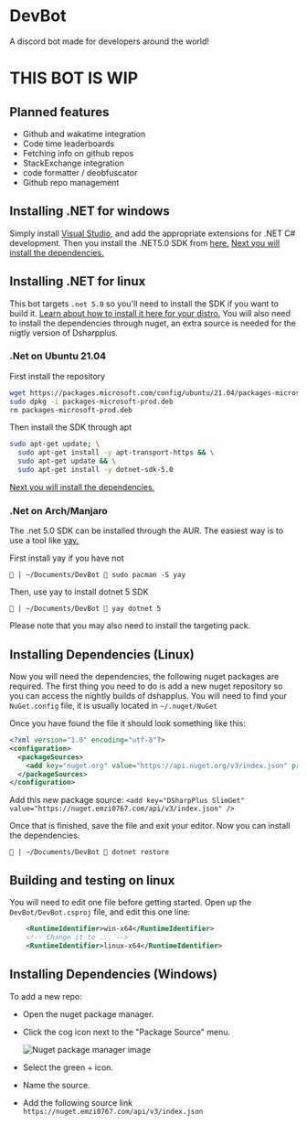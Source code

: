 # DevBot
A discord bot made for developers around the world!


# THIS BOT IS WIP 
## Planned features
- Github and wakatime integration
- Code time leaderboards
- Fetching info on github repos
- StackExchange integration
- code formatter / deobfuscator
- Github repo management

## Installing .NET for windows
Simply install [Visual Studio](https://visualstudio.microsoft.com), and add the appropriate extensions for .NET C# development. Then you install the .NET5.0 SDK from [here.](https://dotnet.microsoft.com/en-us/download/dotnet/thank-you/sdk-6.0.101-windows-x64-installer)
[Next you will install the dependencies.](https://github.com/IsraelAristide/DevBot/blob/master/README.md#installing-dependencies-windows)
## Installing .NET for linux

This bot targets `.net 5.0` so you'll need to install the SDK if you want to build it. [Learn about how to install it here for your distro.](https://docs.microsoft.com/en-us/dotnet/core/install/linux?WT.mc_id=dotnet-35129-website) You will also need to install the dependencies through nuget, an extra source is needed for the nigtly version of Dsharpplus. 

### .Net on Ubuntu 21.04
First install the repository
```bash
wget https://packages.microsoft.com/config/ubuntu/21.04/packages-microsoft-prod.deb -O packages-microsoft-prod.deb
sudo dpkg -i packages-microsoft-prod.deb
rm packages-microsoft-prod.deb
```
Then install the SDK through apt
```bash
sudo apt-get update; \
  sudo apt-get install -y apt-transport-https && \
  sudo apt-get update && \
  sudo apt-get install -y dotnet-sdk-5.0
```
[Next you will install the dependencies.](https://github.com/IsraelAristide/DevBot/blob/master/README.md#installing-dependencies-linux)

### .Net on Arch/Manjaro
The .net 5.0 SDK can be installed through the AUR. The easiest way is to use a tool like [yay.](https://github.com/Jguer/yay)

First install yay if you have not
```
 | ~/Documents/DevBot  sudo pacman -S yay
```

Then, use yay to install dotnet 5 SDK
```
 | ~/Documents/DevBot  yay dotnet 5
```
Please note that you may also need to install the targeting pack.

## Installing Dependencies (Linux)

Now you will need the dependencies, the following nuget packages are required. The first thing you need to do is add a new nuget repository so you can access the nightly builds of dshapplus. You will need to find your `NuGet.config` file, it is usually located in `~/.nuget/NuGet`

Once you have found the file it should look something like this:

```xml
<?xml version="1.0" encoding="utf-8"?>
<configuration>
  <packageSources>
    <add key="nuget.org" value="https://api.nuget.org/v3/index.json" protocolVersion="3" />
  </packageSources>
</configuration>
```
Add this new package source: `<add key="DSharpPlus SlimGet" value="https://nuget.emzi0767.com/api/v3/index.json" />`

Once that is finished, save the file and exit your editor. Now you can install the dependencies.

```
 | ~/Documents/DevBot  dotnet restore
```
## Building and testing on linux
You will need to edit one file before getting started. Open up the `DevBot/DevBot.csproj` file, and edit this one line:
```xml
    <RuntimeIdentifier>win-x64</RuntimeIdentifier>
    <!-- Change it to ... -->
    <RuntimeIdentifier>linux-x64</RuntimeIdentifier>
```
## Installing Dependencies (Windows)
To add a new repo:
- Open the nuget package manager.
- Click the cog icon next to the "Package Source" menu.

    ![Nuget package manager image](https://docs.microsoft.com/en-us/nuget/consume-packages/media/packagesourcesettings.png)

- Select the green + icon.
- Name the source.
- Add the following source link `https://nuget.emzi0767.com/api/v3/index.json`
